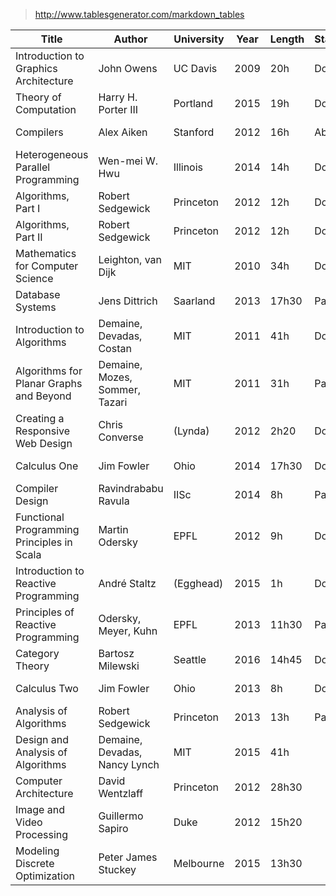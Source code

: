 
> http://www.tablesgenerator.com/markdown_tables


| Title                                      | Author                         | University | Year | Length | Status | Prog | When        |
|--------------------------------------------|--------------------------------|------------|------|--------|--------|------|-------------|
| Introduction to Graphics Architecture      | John Owens                     | UC Davis   | 2009 | 20h    | Done   | 75%  | Summer 2015 |
| Theory of Computation                      | Harry H. Porter III            | Portland   | 2015 | 19h    | Done   | 100% | Winter 2016 |
| Compilers                                  | Alex Aiken                     | Stanford   | 2012 | 16h    | Abort  | 20%  | Winter 2016 |
| Heterogeneous Parallel Programming         | Wen-mei W. Hwu                 | Illinois   | 2014 | 14h    | Done   | 100% | Winter 2016 |
| Algorithms, Part I                         | Robert Sedgewick               | Princeton  | 2012 | 12h    | Done   | 100% | Winter 2016 |
| Algorithms, Part II                        | Robert Sedgewick               | Princeton  | 2012 | 12h    | Done   | 96%  | Winter 2016 |
| Mathematics for Computer Science           | Leighton, van Dijk             | MIT        | 2010 | 34h    | Done   | 100% | Spring 2016 |
| Database Systems                           | Jens Dittrich                  | Saarland   | 2013 | 17h30  | Pause  | 33%  | Spring 2016 |
| Introduction to Algorithms                 | Demaine, Devadas, Costan       | MIT        | 2011 | 41h    | Done   | 100% | Spring 2016 |
| Algorithms for Planar Graphs and Beyond    | Demaine, Mozes, Sommer, Tazari | MIT        | 2011 | 31h    | Pause  | 12%  | Spring 2016 |
| Creating a Responsive Web Design           | Chris Converse                 | (Lynda)    | 2012 | 2h20   | Done   | 100% | Spring 2016 |
| Calculus One                               | Jim Fowler                     | Ohio       | 2014 | 17h30  | Done   | 100% | Summer 2016 |
| Compiler Design                            | Ravindrababu Ravula            | IISc       | 2014 | 8h     | Pause  | 20%  | Summer 2016 |
| Functional Programming Principles in Scala | Martin Odersky                 | EPFL       | 2012 | 9h     | Done   | 100% | Summer 2016 |
| Introduction to Reactive Programming       | André Staltz                   | (Egghead)  | 2015 | 1h     | Done   | 100% | Summer 2016 |
| Principles of Reactive Programming         | Odersky, Meyer, Kuhn           | EPFL       | 2013 | 11h30  | Pause  | 54%  | Summer 2016 |
| Category Theory                            | Bartosz Milewski               | Seattle    | 2016 | 14h45  | Done   | 100% | Autumn 2016 |
| Calculus Two                               | Jim Fowler                     | Ohio       | 2013 | 8h     | Done   | 100% | Autumn 2016 |
| Analysis of Algorithms                     | Robert Sedgewick               | Princeton  | 2013 | 13h    | Pause  | 32%  | Autumn 2016 |
| Design and Analysis of Algorithms          | Demaine, Devadas, Nancy Lynch  | MIT        | 2015 | 41h    |        |      | Autumn 2016 |
| Computer Architecture                      | David Wentzlaff                | Princeton  | 2012 | 28h30  |        |      | Autumn 2016 |
| Image and Video Processing                 | Guillermo Sapiro               | Duke       | 2012 | 15h20  |        |      | Autumn 2016 |
| Modeling Discrete Optimization             | Peter James Stuckey            | Melbourne  | 2015 | 13h30  |        |      | Autumn 2016 |
